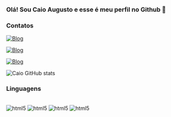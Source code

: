 ### Olá! Sou Caio Augusto e esse é meu perfil no Github 👋

### Contatos


[![Blog](https://img.shields.io/badge/LinkedIn-0077B5?style=for-the-badge&logo=linkedin&logoColor=white)](https://www.linkedin.com/in/caio-augusto-7b9565145/)


[![Blog](https://img.shields.io/badge/Discord-7289DA?style=for-the-badge&logo=discord&logoColor=white)](Mano_Caio#8827/)



[![Blog](https://img.shields.io/badge/Microsoft_Outlook-0078D4?style=for-the-badge&logo=microsoft-outlook&logoColor=white)](caio18augusto@outlook.com)


![Caio GitHub stats](https://github-readme-stats.vercel.app/api?username=Manocaio23&show_icons=true&theme=cobalt)



### Linguagens

<div    style="display: inline_block"><br/>
<img aling="center" alt="html5" src="https://img.shields.io/badge/Python-14354C?style=for-the-badge&logo=python&logoColor=white" />
<img aling="center" alt="html5" src="https://img.shields.io/badge/Java-ED8B00?style=for-the-badge&logo=java&logoColor=white" />
<img aling="center" alt="html5" src="https://img.shields.io/badge/Node.js-43853D?style=for-the-badge&logo=node.js&logoColor=white" />
<img aling="center" alt="html5" src="https://img.shields.io/badge/JavaScript-F7DF1E?style=for-the-badge&logo=javascript&logoColor=black" />



### 




</div>
